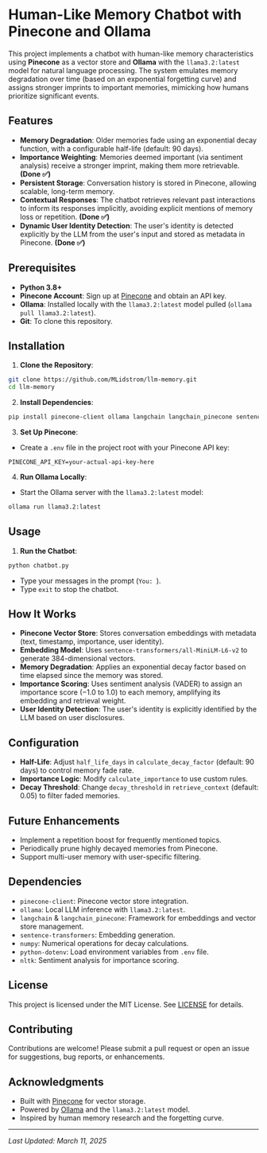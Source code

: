 # Human-Like Memory Chatbot with Pinecone and Ollama

This project implements a chatbot with human-like memory characteristics using **Pinecone** as a vector store and **Ollama** with the `llama3.2:latest` model for natural language processing. The system emulates memory degradation over time (based on an exponential forgetting curve) and assigns stronger imprints to important memories, mimicking how humans prioritize significant events.

## Features
- **Memory Degradation**: Older memories fade using an exponential decay function, with a configurable half-life (default: 90 days).
- **Importance Weighting**: Memories deemed important (via sentiment analysis) receive a stronger imprint, making them more retrievable. **(Done ✅)**
- **Persistent Storage**: Conversation history is stored in Pinecone, allowing scalable, long-term memory.
- **Contextual Responses**: The chatbot retrieves relevant past interactions to inform its responses implicitly, avoiding explicit mentions of memory loss or repetition. **(Done ✅)**
- **Dynamic User Identity Detection**: The user's identity is detected explicitly by the LLM from the user's input and stored as metadata in Pinecone. **(Done ✅)**

## Prerequisites
- **Python 3.8+**
- **Pinecone Account**: Sign up at [Pinecone](https://www.pinecone.io/) and obtain an API key.
- **Ollama**: Installed locally with the `llama3.2:latest` model pulled (`ollama pull llama3.2:latest`).
- **Git**: To clone this repository.

## Installation
1. **Clone the Repository**:
```bash
git clone https://github.com/MLidstrom/llm-memory.git
cd llm-memory
```
2. **Install Dependencies**:
```bash
pip install pinecone-client ollama langchain langchain_pinecone sentence-transformers numpy python-dotenv nltk
```
3. **Set Up Pinecone**:
- Create a `.env` file in the project root with your Pinecone API key:
```text
PINECONE_API_KEY=your-actual-api-key-here
```
4. **Run Ollama Locally**:
- Start the Ollama server with the `llama3.2:latest` model:
```bash
ollama run llama3.2:latest
```

## Usage
1. **Run the Chatbot**:
```bash
python chatbot.py
```
- Type your messages in the prompt (`You: `).
- Type `exit` to stop the chatbot.

## How It Works
- **Pinecone Vector Store**: Stores conversation embeddings with metadata (text, timestamp, importance, user identity).
- **Embedding Model**: Uses `sentence-transformers/all-MiniLM-L6-v2` to generate 384-dimensional vectors.
- **Memory Degradation**: Applies an exponential decay factor based on time elapsed since the memory was stored.
- **Importance Scoring**: Uses sentiment analysis (VADER) to assign an importance score (−1.0 to 1.0) to each memory, amplifying its embedding and retrieval weight.
- **User Identity Detection**: The user's identity is explicitly identified by the LLM based on user disclosures.

## Configuration
- **Half-Life**: Adjust `half_life_days` in `calculate_decay_factor` (default: 90 days) to control memory fade rate.
- **Importance Logic**: Modify `calculate_importance` to use custom rules.
- **Decay Threshold**: Change `decay_threshold` in `retrieve_context` (default: 0.05) to filter faded memories.

## Future Enhancements
- Implement a repetition boost for frequently mentioned topics.
- Periodically prune highly decayed memories from Pinecone.
- Support multi-user memory with user-specific filtering.

## Dependencies
- `pinecone-client`: Pinecone vector store integration.
- `ollama`: Local LLM inference with `llama3.2:latest`.
- `langchain` & `langchain_pinecone`: Framework for embeddings and vector store management.
- `sentence-transformers`: Embedding generation.
- `numpy`: Numerical operations for decay calculations.
- `python-dotenv`: Load environment variables from `.env` file.
- `nltk`: Sentiment analysis for importance scoring.

## License
This project is licensed under the MIT License. See [LICENSE](LICENSE) for details.

## Contributing
Contributions are welcome! Please submit a pull request or open an issue for suggestions, bug reports, or enhancements.

## Acknowledgments
- Built with [Pinecone](https://www.pinecone.io/) for vector storage.
- Powered by [Ollama](https://ollama.ai/) and the `llama3.2:latest` model.
- Inspired by human memory research and the forgetting curve.

---
*Last Updated: March 11, 2025*
